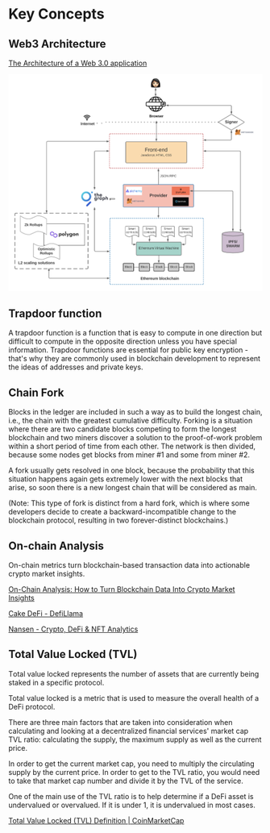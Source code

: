 # Key Concepts

## Web3 Architecture

[The Architecture of a Web 3.0 application](https://www.preethikasireddy.com/post/the-architecture-of-a-web-3-0-application)

![Web3 Architecture](../media/Pasted%20image%2020230316210821.png)

## Trapdoor function

A trapdoor function is a function that is easy to compute in one direction but difficult to compute in the opposite direction unless you have special information. Trapdoor functions are essential for public key encryption - that's why they are commonly used in blockchain development to represent the ideas of addresses and private keys.

## Chain Fork

Blocks in the ledger are included in such a way as to build the longest chain, i.e., the chain with the greatest cumulative difficulty. Forking is a situation where there are two candidate blocks competing to form the longest blockchain and two miners discover a solution to the proof-of-work problem within a short period of time from each other. The network is then divided, because some nodes get blocks from miner #1 and some from miner #2.

A fork usually gets resolved in one block, because the probability that this situation happens again gets extremely lower with the next blocks that arise, so soon there is a new longest chain that will be considered as main.

(Note: This type of fork is distinct from a hard fork, which is where some developers decide to create a backward-incompatible change to the blockchain protocol, resulting in two forever-distinct blockchains.)

## On-chain Analysis

On-chain metrics turn blockchain-based transaction data into actionable crypto market insights.

[On-Chain Analysis: How to Turn Blockchain Data Into Crypto Market Insights](https://www.coindesk.com/learn/what-is-crypto-on-chain-analysis-and-how-do-you-use-it/)

[Cake DeFi - DefiLlama](https://defillama.com/cex/cake-defi)

[Nansen - Crypto, DeFi & NFT Analytics](https://www.nansen.ai/)

## Total Value Locked (TVL)

Тotal value locked represents the number of assets that are currently being staked in a specific protocol.

Total value locked is a metric that is used to measure the overall health of a DeFi protocol.

There are three main factors that are taken into consideration when calculating and looking at a decentralized financial services' market cap TVL ratio: calculating the supply, the maximum supply as well as the current price.

In order to get the current market cap, you need to multiply the circulating supply by the current price. In order to get to the TVL ratio, you would need to take that market cap number and divide it by the TVL of the service.

One of the main use of the TVL ratio is to help determine if a DeFi asset is undervalued or overvalued. If it is under 1, it is undervalued in most cases.

[Total Value Locked (TVL) Definition | CoinMarketCap](https://coinmarketcap.com/alexandria/glossary/total-value-locked-tvl)
